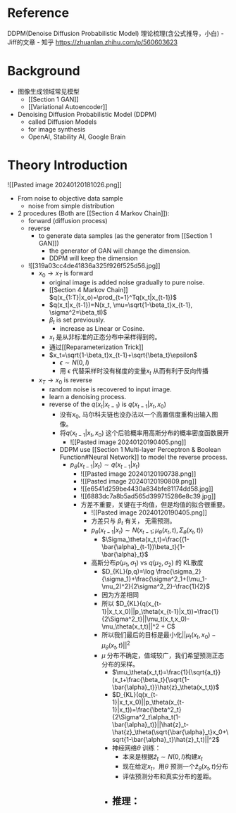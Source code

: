 # Reference
DDPM(Denoise Diffusion Probabilistic Model) 理论梳理(含公式推导，小白) - Jiff的文章 - 知乎
https://zhuanlan.zhihu.com/p/560603623

# Background
- 图像生成领域常见模型
	- [[Section 1 GAN]]
	- [[Variational Autoencoder]]
- Denoising Diffusion Probabilistic Model (DDPM)
	- called Diffusion Models
	- for image synthesis
	- OpenAI, Stability AI, Google Brain
# Theory Introduction

![[Pasted image 20240120181026.png]]


- From noise to objective data sample
	- noise from simple distribution
- 2 procedures (Both are [[Section 4 Markov Chain]]):
	- forward (diffusion process)
	- reverse
		- to generate data samples (as the generator from [[Section 1 GAN]])
			- the generator of GAN will change the dimension.
			- DDPM will keep the dimension
	- ![[319a03cc4de41836a325f926f525d56.jpg]]
		- $x_0 \rightarrow x_T$ is forward
			- original image is added noise gradually to pure noise.
			- [[Section 4 Markov Chain]]  $q(x_{1:T}|x_o)=\prod_{t=1}^Tq(x_t|x_{t-1})$  
			- $q(x_t|x_{t-1})=N(x_t, \mu=\sqrt{1-\beta_t}x_{t-1}, \sigma^2=\beta_tI)$ 
			- $\beta_t$ is set previously.
				- increase as Linear or Cosine.
			- $x_t$ 是从非标准的正态分布中采样得到的。
			- 通过[[Reparameterization Trick]]
			- $x_t=\sqrt{1-\beta_t}x_{t-1}+\sqrt{\beta_t}\epsilon$
				- $\epsilon\sim N(0, I)$
				- 用 $\epsilon$ 代替采样时没有梯度的变量$x_t$ 从而有利于反向传播
		- $x_T\rightarrow x_0$ is reverse
			- random noise is recovered to input image.
			- learn a denoising process.
			- reverse of the $q(x_t|x_{t-1})$ is $q(x_{t-1}|x_t,x_0)$
				- 没有$x_0$, 马尔科夫链也没办法以一个高置信度重构出输入图像。
				- 将$q(x_{t-1}|x_t,x_0)$ 这个后验概率用高斯分布的概率密度函数展开
					- ![[Pasted image 20240120190405.png]]
				- DDPM use [[Section 1 Multi-layer Perceptron & Boolean Function#Neural Network]] to model the reverse process.
					- $p_\theta(x_{t-1}|x_t)\sim q(x_{t-1}|x_t)$
						- ![[Pasted image 20240120190738.png]]
						- ![[Pasted image 20240120190809.png]]
						- ![[e6541d259be4430a834bfe81174dd58.jpg]]
						- ![[6883dc7a8b5ad565d399715286e8c39.jpg]]
						- 方差不重要，关键在于均值，但是均值的拟合很重要。
							- ![[Pasted image 20240120190405.png]]
							- 方差只与 $\beta_t$ 有关， 无需预测。
							- $p_\theta(x_{t-1}|x_t)\sim N(x_{t-1};\mu_\theta(x_t,t),\Sigma_\theta(x_t,t))$
								- $\Sigma_\theta(x_t,t)=\frac{(1-\bar{\alpha}_{t-1})\beta_t}{1-\bar{\alpha}_t}$
							- 高斯分布$p(\mu_1,\sigma_1)$ vs $q(\mu_2,\sigma_2)$ 的 KL散度
								- $D_{KL}(p,q)=\log \frac{\sigma_2}{\sigma_1}+\frac{\sigma^2_1+(\mu_1-\mu_2)^2}{2\sigma^2_2}-\frac{1}{2}$
								- 因为方差相同
								- 所以 $D_{KL}(q(x_{t-1}|x_t,x_0)||p_\theta(x_{t-1}|x_t))=\frac{1}{2\Sigma^2_t}||\mu_t(x_t,x_0)-\mu_\theta(x_t,t)||^2 + C$
								- 所以我们最后的目标是最小化$||\mu_t(x_t,x_0)-\mu_\theta(x_t,t)||^2$
								- $\mu$ 分布不确定，值域较广，我们希望预测正态分布的采样。
									- $\mu_\theta(x_t,t)=\frac{1}{\sqrt{a_t}}(x_t+\frac{\beta_t}{\sqrt{1-\bar{\alpha}_t}}\hat{z}_\theta(x_t,t))$
									- $D_{KL}(q(x_{t-1}|x_t,x_0)||p_\theta(x_{t-1}|x_t))=\frac{\beta^2_t}{2\Sigma^2_t\alpha_t(1-\bar{\alpha}_t)}||\hat{z}_t-\hat{z}_\theta(\sqrt{\bar{\alpha}_t}x_0+\sqrt{1-\bar{\alpha}_t}\hat{z}_t,t)||^2$
									-   神经网络$\theta$ 训练：
										- 本来是根据$\hat{z}_t\sim N(0,I)$构建$x_t$
										- 现在给定$x_t$，用$\theta$ 预测一个$\hat{z}_\theta(x_t,t)$分布
										- 评估预测分布和真实分布的差距。
									- 推理：
										-                                                                                                                                                                                                                                                                                                                                                                                                                                           
